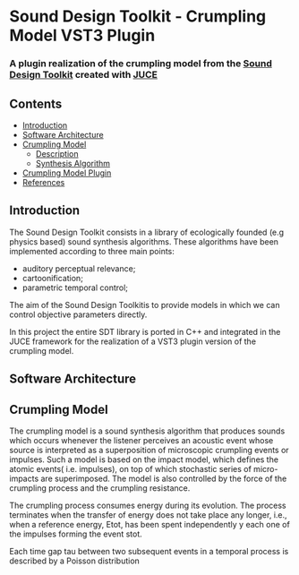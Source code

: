 <!-- omit in toc -->
# Sound Design Toolkit - Crumpling Model VST3 Plugin
<!-- omit in toc -->
### A plugin realization of the crumpling model from the [Sound Design Toolkit](http://www.soundobject.org/SDT/) created with [JUCE](https://juce.com/)

<!-- omit in toc -->
## Contents
- [Introduction](#introduction)
- [Software Architecture](#software-architecture)
- [Crumpling Model](#crumpling-model)
    - [Description](#description)
    - [Synthesis Algorithm](#synthesis-algorithm)
- [Crumpling Model Plugin](#impact-model-plugin)
- [References](#references)
 
## Introduction
The Sound Design Toolkit consists in a library of ecologically founded (e.g physics based) sound synthesis algorithms. These algorithms have been implemented according to three main points:
- auditory perceptual relevance;
- cartoonification;
- parametric temporal control;

The aim of the Sound Design Toolkitis to provide models in which we can control objective parameters directly.

In this project the entire SDT library is ported in C++ and integrated in the JUCE framework for the realization of a VST3 plugin version of the crumpling model.

## Software Architecture

## Crumpling Model

The crumpling model is a sound synthesis algorithm that produces sounds which occurs whenever the listener perceives an acoustic event whose source is interpreted as a superposition of microscopic crumpling events or impulses.
Such a model is based on the impact model, which defines the atomic events( i.e. impulses), on top of which stochastic series of micro-impacts are superimposed. The model is also controlled by the force of the crumpling process and the crumpling resistance.

The crumpling process consumes energy during its evolution. The process terminates when the transfer of energy does not take place any longer, i.e., when a reference energy, Etot, has been spent independently y each one of the impulses forming the event stot.

Each time gap tau between two subsequent events in a temporal process is described by a Poisson distribution
